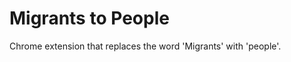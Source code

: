 Migrants to People
=============

Chrome extension that replaces the word 'Migrants' with 'people'.

